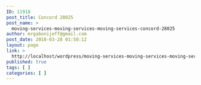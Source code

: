 ```yaml
---
ID: 11918
post_title: Concord 28025
post_name: >
  moving-services-moving-services-moving-services-concord-28025
author: mrgabonijeff@gmail.com
post_date: 2018-03-28 01:50:12
layout: page
link: >
  http://localhost/wordpress/moving-services-moving-services-moving-services-concord-28025/
published: true
tags: [ ]
categories: [ ]
---
```

